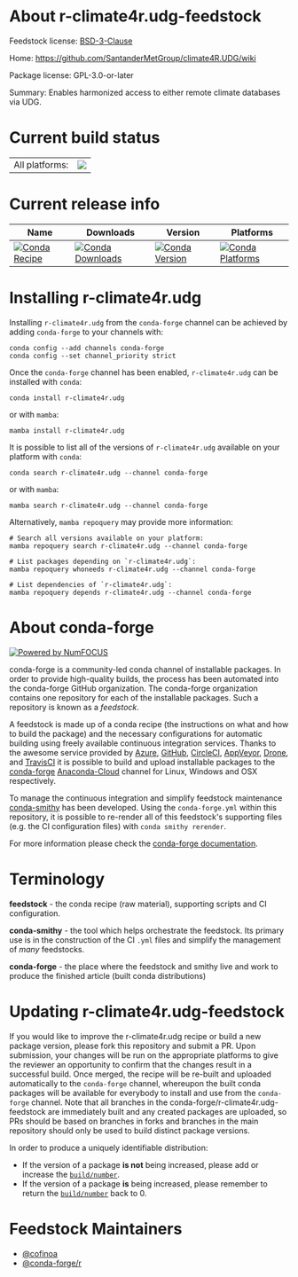 About r-climate4r.udg-feedstock
===============================

Feedstock license: [BSD-3-Clause](https://github.com/conda-forge/r-climate4r.udg-feedstock/blob/main/LICENSE.txt)

Home: https://github.com/SantanderMetGroup/climate4R.UDG/wiki

Package license: GPL-3.0-or-later

Summary: Enables harmonized access to either remote climate databases via UDG.

Current build status
====================


<table><tr><td>All platforms:</td>
    <td>
      <a href="https://dev.azure.com/conda-forge/feedstock-builds/_build/latest?definitionId=16168&branchName=main">
        <img src="https://dev.azure.com/conda-forge/feedstock-builds/_apis/build/status/r-climate4r.udg-feedstock?branchName=main">
      </a>
    </td>
  </tr>
</table>

Current release info
====================

| Name | Downloads | Version | Platforms |
| --- | --- | --- | --- |
| [![Conda Recipe](https://img.shields.io/badge/recipe-r--climate4r.udg-green.svg)](https://anaconda.org/conda-forge/r-climate4r.udg) | [![Conda Downloads](https://img.shields.io/conda/dn/conda-forge/r-climate4r.udg.svg)](https://anaconda.org/conda-forge/r-climate4r.udg) | [![Conda Version](https://img.shields.io/conda/vn/conda-forge/r-climate4r.udg.svg)](https://anaconda.org/conda-forge/r-climate4r.udg) | [![Conda Platforms](https://img.shields.io/conda/pn/conda-forge/r-climate4r.udg.svg)](https://anaconda.org/conda-forge/r-climate4r.udg) |

Installing r-climate4r.udg
==========================

Installing `r-climate4r.udg` from the `conda-forge` channel can be achieved by adding `conda-forge` to your channels with:

```
conda config --add channels conda-forge
conda config --set channel_priority strict
```

Once the `conda-forge` channel has been enabled, `r-climate4r.udg` can be installed with `conda`:

```
conda install r-climate4r.udg
```

or with `mamba`:

```
mamba install r-climate4r.udg
```

It is possible to list all of the versions of `r-climate4r.udg` available on your platform with `conda`:

```
conda search r-climate4r.udg --channel conda-forge
```

or with `mamba`:

```
mamba search r-climate4r.udg --channel conda-forge
```

Alternatively, `mamba repoquery` may provide more information:

```
# Search all versions available on your platform:
mamba repoquery search r-climate4r.udg --channel conda-forge

# List packages depending on `r-climate4r.udg`:
mamba repoquery whoneeds r-climate4r.udg --channel conda-forge

# List dependencies of `r-climate4r.udg`:
mamba repoquery depends r-climate4r.udg --channel conda-forge
```


About conda-forge
=================

[![Powered by
NumFOCUS](https://img.shields.io/badge/powered%20by-NumFOCUS-orange.svg?style=flat&colorA=E1523D&colorB=007D8A)](https://numfocus.org)

conda-forge is a community-led conda channel of installable packages.
In order to provide high-quality builds, the process has been automated into the
conda-forge GitHub organization. The conda-forge organization contains one repository
for each of the installable packages. Such a repository is known as a *feedstock*.

A feedstock is made up of a conda recipe (the instructions on what and how to build
the package) and the necessary configurations for automatic building using freely
available continuous integration services. Thanks to the awesome service provided by
[Azure](https://azure.microsoft.com/en-us/services/devops/), [GitHub](https://github.com/),
[CircleCI](https://circleci.com/), [AppVeyor](https://www.appveyor.com/),
[Drone](https://cloud.drone.io/welcome), and [TravisCI](https://travis-ci.com/)
it is possible to build and upload installable packages to the
[conda-forge](https://anaconda.org/conda-forge) [Anaconda-Cloud](https://anaconda.org/)
channel for Linux, Windows and OSX respectively.

To manage the continuous integration and simplify feedstock maintenance
[conda-smithy](https://github.com/conda-forge/conda-smithy) has been developed.
Using the ``conda-forge.yml`` within this repository, it is possible to re-render all of
this feedstock's supporting files (e.g. the CI configuration files) with ``conda smithy rerender``.

For more information please check the [conda-forge documentation](https://conda-forge.org/docs/).

Terminology
===========

**feedstock** - the conda recipe (raw material), supporting scripts and CI configuration.

**conda-smithy** - the tool which helps orchestrate the feedstock.
                   Its primary use is in the construction of the CI ``.yml`` files
                   and simplify the management of *many* feedstocks.

**conda-forge** - the place where the feedstock and smithy live and work to
                  produce the finished article (built conda distributions)


Updating r-climate4r.udg-feedstock
==================================

If you would like to improve the r-climate4r.udg recipe or build a new
package version, please fork this repository and submit a PR. Upon submission,
your changes will be run on the appropriate platforms to give the reviewer an
opportunity to confirm that the changes result in a successful build. Once
merged, the recipe will be re-built and uploaded automatically to the
`conda-forge` channel, whereupon the built conda packages will be available for
everybody to install and use from the `conda-forge` channel.
Note that all branches in the conda-forge/r-climate4r.udg-feedstock are
immediately built and any created packages are uploaded, so PRs should be based
on branches in forks and branches in the main repository should only be used to
build distinct package versions.

In order to produce a uniquely identifiable distribution:
 * If the version of a package **is not** being increased, please add or increase
   the [``build/number``](https://docs.conda.io/projects/conda-build/en/latest/resources/define-metadata.html#build-number-and-string).
 * If the version of a package **is** being increased, please remember to return
   the [``build/number``](https://docs.conda.io/projects/conda-build/en/latest/resources/define-metadata.html#build-number-and-string)
   back to 0.

Feedstock Maintainers
=====================

* [@cofinoa](https://github.com/cofinoa/)
* [@conda-forge/r](https://github.com/conda-forge/r/)


